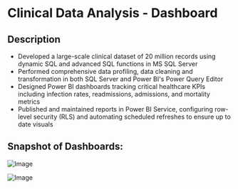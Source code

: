 
# Clinical Data Analysis - Dashboard

## Description

- Developed a large-scale clinical dataset of 20 million records using dynamic SQL and advanced SQL functions in MS SQL Server
- Performed comprehensive data profiling, data cleaning and transformation in both SQL Server and Power BI's Power Query Editor
- Designed Power BI dashboards tracking critical healthcare KPIs including infection rates, readmissions, admissions, and mortality metrics
- Published and maintained reports in Power BI Service, configuring row-level security (RLS) and automating scheduled refreshes to ensure up to date visuals


## Snapshot of Dashboards:

![Image](https://github.com/user-attachments/assets/a82dc6a0-a54e-44aa-ad95-1a8c5640fc2b)

![Image](https://github.com/user-attachments/assets/e9968df9-caab-4e99-a7f6-edd36fdfd121)

        






